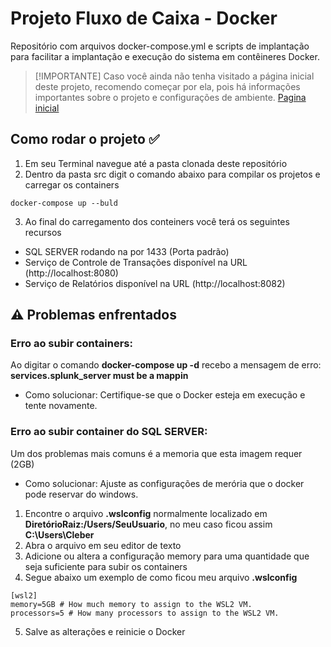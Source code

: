 # Projeto Fluxo de Caixa - Docker
Repositório com arquivos docker-compose.yml e scripts de implantação para facilitar a implantação e execução do sistema em contêineres Docker.

>[!IMPORTANTE]
>Caso você ainda não tenha visitado a página inicial deste projeto, recomendo começar por ela, pois há informações importantes sobre o projeto e configurações de ambiente.
>[Pagina inicial](https://github.com/cteotonio-fluxo-caixa)

## Como rodar o projeto ✅
1. Em seu Terminal navegue até a pasta clonada deste repositório
2. Dentro da pasta src digit o comando abaixo para compilar os projetos e carregar os containers

```
docker-compose up --buld
```

3. Ao final do carregamento dos conteiners você terá os seguintes recursos
- SQL SERVER rodando na por 1433 (Porta padrão)
- Serviço de Controle de Transações disponível na URL (http://localhost:8080)
- Serviço de Relatórios disponível na URL (http://localhost:8082)


## ⚠️ Problemas enfrentados

### Erro ao subir containers:
Ao digitar o comando **docker-compose up -d** recebo a mensagem de erro: **services.splunk_server must be a mappin**
* Como solucionar: Certifique-se que o Docker esteja em execução e tente novamente.

### Erro ao subir container do SQL SERVER:
Um dos problemas mais comuns é a memoria que esta imagem requer (2GB)
* Como solucionar: Ajuste as configurações de merória que o docker pode reservar do windows.
1) Encontre o arquivo **.wslconfig** normalmente localizado em **DiretórioRaiz:/Users/SeuUsuario**, no meu caso ficou assim **C:\Users\Cleber**
2) Abra o arquivo em seu editor de texto
3) Adicione ou altera a configuração memory para uma quantidade que seja suficiente para subir os containers
4) Segue abaixo um exemplo de como ficou meu arquivo **.wslconfig**

```
[wsl2]
memory=5GB # How much memory to assign to the WSL2 VM.
processors=5 # How many processors to assign to the WSL2 VM.
```

5) Salve as alterações e reinicie o Docker
